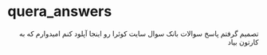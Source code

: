 # quera_answers

<div dir="rtl">
تصمیم گرفتم پاسخ سوالات بانک سوال سایت کوئرا رو اینجا آپلود کنم
امیدوارم که به کارتون بیاد
</div>

